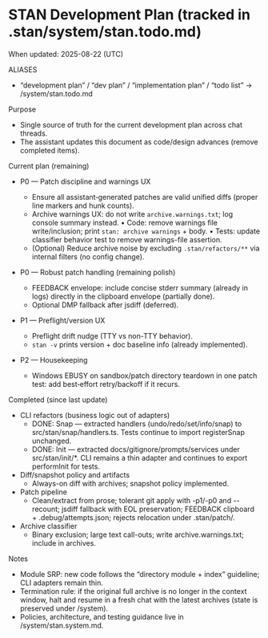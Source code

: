 # STAN Development Plan (tracked in .stan/system/stan.todo.md)

When updated: 2025-08-22 (UTC)

ALIASES

- “development plan” / “dev plan” / “implementation plan” / “todo list” → <stanPath>/system/stan.todo.md

Purpose

- Single source of truth for the current development plan across chat threads.
- The assistant updates this document as code/design advances (remove completed items).

Current plan (remaining)

- P0 — Patch discipline and warnings UX
  - Ensure all assistant‑generated patches are valid unified diffs (proper line markers and hunk counts).
  - Archive warnings UX: do not write `archive.warnings.txt`; log console summary instead.
    • Code: remove warnings file write/inclusion; print `stan: archive warnings` + body.
    • Tests: update classifier behavior test to remove warnings-file assertion.
  - (Optional) Reduce archive noise by excluding `.stan/refactors/**` via internal filters (no config change).

- P0 — Robust patch handling (remaining polish)
  - FEEDBACK envelope: include concise stderr summary (already in logs) directly in the clipboard envelope (partially done).
  - Optional DMP fallback after jsdiff (deferred).
- P1 — Preflight/version UX
  - Preflight drift nudge (TTY vs non-TTY behavior).
  - `stan -v` prints version + doc baseline info (already implemented).
- P2 — Housekeeping
  - Windows EBUSY on sandbox/patch directory teardown in one patch test: add best‑effort retry/backoff if it recurs.

Completed (since last update)

- CLI refactors (business logic out of adapters)
  - DONE: Snap — extracted handlers (undo/redo/set/info/snap) to src/stan/snap/handlers.ts. Tests continue to import registerSnap unchanged.
  - DONE: Init — extracted docs/gitignore/prompts/services under src/stan/init/\*. CLI remains a thin adapter and continues to export performInit for tests.
- Diff/snapshot policy and artifacts
  - Always-on diff with archives; snapshot policy implemented.
- Patch pipeline
  - Clean/extract from prose; tolerant git apply with -p1/-p0 and --recount; jsdiff fallback with EOL preservation; FEEDBACK clipboard + .debug/attempts.json; rejects relocation under .stan/patch/.
- Archive classifier
  - Binary exclusion; large text call-outs; write archive.warnings.txt; include in archives.

Notes

- Module SRP: new code follows the “directory module + index” guideline; CLI adapters remain thin.
- Termination rule: if the original full archive is no longer in the context window, halt and resume in a fresh chat with the latest archives (state is preserved under <stanPath>/system).
- Policies, architecture, and testing guidance live in <stanPath>/system/stan.system.md.
